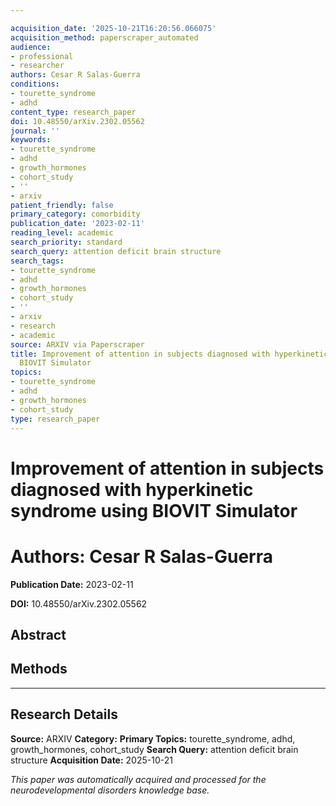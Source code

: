 ```yaml
---

acquisition_date: '2025-10-21T16:20:56.066075'
acquisition_method: paperscraper_automated
audience:
- professional
- researcher
authors: Cesar R Salas-Guerra
conditions:
- tourette_syndrome
- adhd
content_type: research_paper
doi: 10.48550/arXiv.2302.05562
journal: ''
keywords:
- tourette_syndrome
- adhd
- growth_hormones
- cohort_study
- ''
- arxiv
patient_friendly: false
primary_category: comorbidity
publication_date: '2023-02-11'
reading_level: academic
search_priority: standard
search_query: attention deficit brain structure
search_tags:
- tourette_syndrome
- adhd
- growth_hormones
- cohort_study
- ''
- arxiv
- research
- academic
source: ARXIV via Paperscraper
title: Improvement of attention in subjects diagnosed with hyperkinetic syndrome using
  BIOVIT Simulator
topics:
- tourette_syndrome
- adhd
- growth_hormones
- cohort_study
type: research_paper
---
```




# Improvement of attention in subjects diagnosed with hyperkinetic syndrome using BIOVIT Simulator

# **Authors:** Cesar R Salas-Guerra

**Publication Date:** 2023-02-11

**DOI:** 10.48550/arXiv.2302.05562

## Abstract

## Methods

---

## Research Details

**Source:** ARXIV
**Category:**
**Primary Topics:** tourette_syndrome, adhd, growth_hormones, cohort_study
**Search Query:** attention deficit brain structure
**Acquisition Date:** 2025-10-21

*This paper was automatically acquired and processed for the neurodevelopmental disorders knowledge base.*
